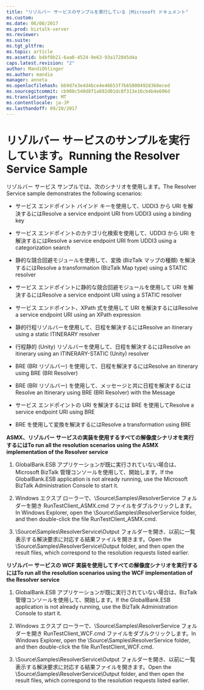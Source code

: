 ```yaml
---
title: "リゾルバー サービスのサンプルを実行している |Microsoft ドキュメント"
ms.custom: 
ms.date: 06/08/2017
ms.prod: biztalk-server
ms.reviewer: 
ms.suite: 
ms.tgt_pltfrm: 
ms.topic: article
ms.assetid: b4bf0b21-6aa0-4524-9e63-93a172845d4a
caps.latest.revision: "2"
author: MandiOhlinger
ms.author: mandia
manager: anneta
ms.openlocfilehash: bb9d7e3e4d4bce4e46653f7b650004928368eced
ms.sourcegitcommit: cb908c540d8f1a692d01dc8f313e16cb4b4e696d
ms.translationtype: MT
ms.contentlocale: ja-JP
ms.lasthandoff: 09/20/2017
---
```

# <a name="running-the-resolver-service-sample"></a><span data-ttu-id="f2caa-102">リゾルバー サービスのサンプルを実行しています。</span><span class="sxs-lookup"><span data-stu-id="f2caa-102">Running the Resolver Service Sample</span></span>
<span data-ttu-id="f2caa-103">リゾルバー サービス サンプルでは、次のシナリオを使用します。</span><span class="sxs-lookup"><span data-stu-id="f2caa-103">The Resolver Service sample demonstrates the following scenarios:</span></span>  
  
-   <span data-ttu-id="f2caa-104">サービス エンドポイント バインド キーを使用して、UDDI3 から URI を解決するには</span><span class="sxs-lookup"><span data-stu-id="f2caa-104">Resolve a service endpoint URI from UDDI3 using a binding key</span></span>  
  
-   <span data-ttu-id="f2caa-105">サービス エンドポイントのカテゴリ化検索を使用して、UDDI3 から URI を解決するには</span><span class="sxs-lookup"><span data-stu-id="f2caa-105">Resolve a service endpoint URI from UDDI3 using a categorization search</span></span>  
  
-   <span data-ttu-id="f2caa-106">静的な競合回避モジュールを使用して、変換 (BizTalk マップの種類) を解決するには</span><span class="sxs-lookup"><span data-stu-id="f2caa-106">Resolve a transformation (BizTalk Map type) using a STATIC resolver</span></span>  
  
-   <span data-ttu-id="f2caa-107">サービス エンドポイントに静的な競合回避モジュールを使用して URI を解決するには</span><span class="sxs-lookup"><span data-stu-id="f2caa-107">Resolve a service endpoint URI using a STATIC resolver</span></span>  
  
-   <span data-ttu-id="f2caa-108">サービス エンドポイント、XPath 式を使用して URI を解決するには</span><span class="sxs-lookup"><span data-stu-id="f2caa-108">Resolve a service endpoint URI using an XPath expression</span></span>  
  
-   <span data-ttu-id="f2caa-109">静的行程リゾルバーを使用して、日程を解決するには</span><span class="sxs-lookup"><span data-stu-id="f2caa-109">Resolve an itinerary using a static ITINERARY resolver</span></span>  
  
-   <span data-ttu-id="f2caa-110">行程静的 (Unity) リゾルバーを使用して、日程を解決するには</span><span class="sxs-lookup"><span data-stu-id="f2caa-110">Resolve an itinerary using an ITINERARY-STATIC (Unity) resolver</span></span>  
  
-   <span data-ttu-id="f2caa-111">BRE (BRI リゾルバー) を使用して、日程を解決するには</span><span class="sxs-lookup"><span data-stu-id="f2caa-111">Resolve an itinerary using BRE (BRI Resolver)</span></span>  
  
-   <span data-ttu-id="f2caa-112">BRE (BRI リゾルバー) を使用して、メッセージと共に日程を解決するには</span><span class="sxs-lookup"><span data-stu-id="f2caa-112">Resolve an Itinerary using BRE (BRI Resolver) with the Message</span></span>  
  
-   <span data-ttu-id="f2caa-113">サービス エンドポイントの URI を解決するには BRE を使用して</span><span class="sxs-lookup"><span data-stu-id="f2caa-113">Resolve a service endpoint URI using BRE</span></span>  
  
-   <span data-ttu-id="f2caa-114">BRE を使用して変換を解決するには</span><span class="sxs-lookup"><span data-stu-id="f2caa-114">Resolve a transformation using BRE</span></span>  
  
 <span data-ttu-id="f2caa-115">**ASMX、リゾルバー サービスの実装を使用するすべての解像度シナリオを実行するには**</span><span class="sxs-lookup"><span data-stu-id="f2caa-115">**To run all the resolution scenarios using the ASMX implementation of the Resolver service**</span></span>  
  
1.  <span data-ttu-id="f2caa-116">GlobalBank.ESB アプリケーションが既に実行されていない場合は、Microsoft BizTalk 管理コンソールを使用して、開始します。</span><span class="sxs-lookup"><span data-stu-id="f2caa-116">If the GlobalBank.ESB application is not already running, use the Microsoft BizTalk Administration Console to start it.</span></span>  
  
2.  <span data-ttu-id="f2caa-117">Windows エクスプ ローラーで、\Source\Samples\ResolverService フォルダーを開き RunTestClient_ASMX.cmd ファイルをダブルクリックします。</span><span class="sxs-lookup"><span data-stu-id="f2caa-117">In Windows Explorer, open the \Source\Samples\ResolverService folder, and then double-click the file RunTestClient_ASMX.cmd.</span></span>  
  
3.  <span data-ttu-id="f2caa-118">\Source\Samples\ResolverService\Output フォルダーを開き、以前に一覧表示する解決要求に対応する結果ファイルを開きます。</span><span class="sxs-lookup"><span data-stu-id="f2caa-118">Open the \Source\Samples\ResolverService\Output folder, and then open the result files, which correspond to the resolution requests listed earlier.</span></span>  
  
 <span data-ttu-id="f2caa-119">**リゾルバー サービスの WCF 実装を使用してすべての解像度シナリオを実行するには**</span><span class="sxs-lookup"><span data-stu-id="f2caa-119">**To run all the resolution scenarios using the WCF implementation of the Resolver service**</span></span>  
  
1.  <span data-ttu-id="f2caa-120">GlobalBank.ESB アプリケーションが既に実行されていない場合は、BizTalk 管理コンソールを使用して、開始します。</span><span class="sxs-lookup"><span data-stu-id="f2caa-120">If the GlobalBank.ESB application is not already running, use the BizTalk Administration Console to start it.</span></span>  
  
2.  <span data-ttu-id="f2caa-121">Windows エクスプ ローラーで、\Source\Samples\ResolverService フォルダーを開き RunTestClient_WCF.cmd ファイルをダブルクリックします。</span><span class="sxs-lookup"><span data-stu-id="f2caa-121">In Windows Explorer, open the \Source\Samples\ResolverService folder, and then double-click the file RunTestClient_WCF.cmd.</span></span>  
  
3.  <span data-ttu-id="f2caa-122">\Source\Samples\ResolverService\Output フォルダーを開き、以前に一覧表示する解決要求に対応する結果ファイルを開きます。</span><span class="sxs-lookup"><span data-stu-id="f2caa-122">Open the \Source\Samples\ResolverService\Output folder, and then open the result files, which correspond to the resolution requests listed earlier.</span></span>